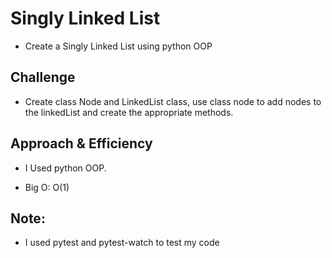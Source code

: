 #  Singly Linked List

* Create a Singly Linked List using python OOP

## Challenge

* Create class Node and LinkedList class, use class node to add nodes to the linkedList and create the appropriate methods.

## Approach & Efficiency
<!-- What approach did you take? Why? What is the Big O space/time for this approach? -->
* I Used python OOP.

* Big O: O(1)

## Note:

* I used pytest and pytest-watch to test my code